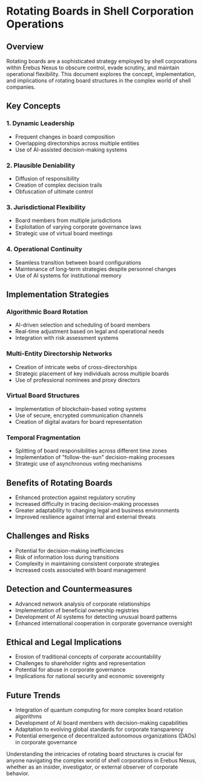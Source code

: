 # Rotating Boards in Shell Corporation Operations

## Overview

Rotating boards are a sophisticated strategy employed by shell corporations within Erebus Nexus to obscure control, evade scrutiny, and maintain operational flexibility. This document explores the concept, implementation, and implications of rotating board structures in the complex world of shell companies.

## Key Concepts

### 1. Dynamic Leadership

- Frequent changes in board composition
- Overlapping directorships across multiple entities
- Use of AI-assisted decision-making systems

### 2. Plausible Deniability

- Diffusion of responsibility
- Creation of complex decision trails
- Obfuscation of ultimate control

### 3. Jurisdictional Flexibility

- Board members from multiple jurisdictions
- Exploitation of varying corporate governance laws
- Strategic use of virtual board meetings

### 4. Operational Continuity

- Seamless transition between board configurations
- Maintenance of long-term strategies despite personnel changes
- Use of AI systems for institutional memory

## Implementation Strategies

### Algorithmic Board Rotation

- AI-driven selection and scheduling of board members
- Real-time adjustment based on legal and operational needs
- Integration with risk assessment systems

### Multi-Entity Directorship Networks

- Creation of intricate webs of cross-directorships
- Strategic placement of key individuals across multiple boards
- Use of professional nominees and proxy directors

### Virtual Board Structures

- Implementation of blockchain-based voting systems
- Use of secure, encrypted communication channels
- Creation of digital avatars for board representation

### Temporal Fragmentation

- Splitting of board responsibilities across different time zones
- Implementation of "follow-the-sun" decision-making processes
- Strategic use of asynchronous voting mechanisms

## Benefits of Rotating Boards

- Enhanced protection against regulatory scrutiny
- Increased difficulty in tracing decision-making processes
- Greater adaptability to changing legal and business environments
- Improved resilience against internal and external threats

## Challenges and Risks

- Potential for decision-making inefficiencies
- Risk of information loss during transitions
- Complexity in maintaining consistent corporate strategies
- Increased costs associated with board management

## Detection and Countermeasures

- Advanced network analysis of corporate relationships
- Implementation of beneficial ownership registries
- Development of AI systems for detecting unusual board patterns
- Enhanced international cooperation in corporate governance oversight

## Ethical and Legal Implications

- Erosion of traditional concepts of corporate accountability
- Challenges to shareholder rights and representation
- Potential for abuse in corporate governance
- Implications for national security and economic sovereignty

## Future Trends

- Integration of quantum computing for more complex board rotation algorithms
- Development of AI board members with decision-making capabilities
- Adaptation to evolving global standards for corporate transparency
- Potential emergence of decentralized autonomous organizations (DAOs) in corporate governance

Understanding the intricacies of rotating board structures is crucial for anyone navigating the complex world of shell corporations in Erebus Nexus, whether as an insider, investigator, or external observer of corporate behavior.
